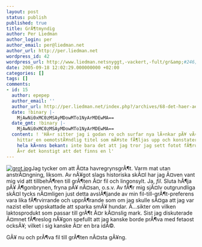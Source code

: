```yaml
---
layout: post
status: publish
published: true
title: GrÃ¶tmyndig
author: Per Liedman
author_login: per
author_email: per@liedman.net
author_url: http://per.liedman.net
wordpress_id: 42
wordpress_url: http://www.liedman.netsnyggt,-vackert,-fult/gr&amp;#246;tmyndig/
date: 2005-09-18 12:02:29.000000000 +02:00
categories: []
tags: []
comments:
- id: 15
  author: epepep
  author_email: ''
  author_url: http://per.liedman.net/index.php?/archives/68-det-haer-aer-en-blogg.html
  date: !binary |-
    MjAwNi0xMC0zMSAyMDowMTo1NyArMDEwMA==
  date_gmt: !binary |-
    MjAwNi0xMC0zMSAyMDowMTo1NyArMDEwMA==
  content: ! 'HÃ¤r sitter jag i godan ro och surfar nya lÃ¤nkar pÃ¥ vÃ¤nners bloggar,
    hittar en oemotstÃ¥ndlig titel som mÃ¥ste fÃ¶ljas upp och konstaterar att det
    hela kÃ¤nns bekant: inte bara det att jag tror jag sett fotot fÃ¶rut, men visst
    Ã¤r det konstigt att det finns en l'
---
```

<a href='http://per.liedman.net/wp-content/uploads/2007/05/grot.jpg' title='grot.jpg'><img src='http://per.liedman.net/wp-content/uploads/2007/05/grot.thumbnail.jpg' alt='grot.jpg' class="right"/></a>Jag tycker om att Ã¤ta havregrynsgrÃ¶t. Varm mat utan anstrÃ¤ngning, liksom. Av nÃ¥got slags historiska skÃ¤l har jag Ã¤ven vant mig vid att tillbehÃ¶ren till grÃ¶ten Ã¤r fil och lingonsylt. Ja, <i>fil</i>. Sluta hÃ¶ja pÃ¥ Ã¶gonbrynen, fryna pÃ¥ nÃ¤san, o.s.v. Av fÃ¶r mig sjÃ¤lv outgrundliga skÃ¤l tycks nÃ¤mligen just detta avslÃ¶jande av min fil-till-grÃ¶t-preferens vara lika fÃ¶rvirrande och upprÃ¶rande som om jag skulle sÃ¤ga att jag var nazist eller uppskattade att sparka smÃ¥ hundar. Ã…sikter om vilken laktosprodukt som passar till grÃ¶t Ã¤r kÃ¤nslig mark. Sist jag diskuterade Ã¤mnet fÃ¶reslog nÃ¥gon spefullt att jag kanske borde prÃ¶va med fetaost ocksÃ¥; vilket i sig kanske Ã¤r en bra idÃ©.

GÃ¥ nu och prÃ¶va fil till grÃ¶ten nÃ¤sta gÃ¥ng.
